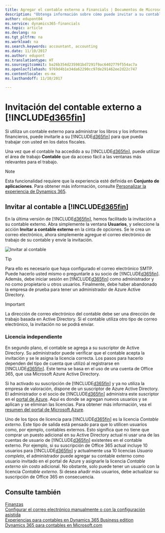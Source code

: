 ```yaml
---
title: Agregar el contable externo a Financials | Documentos de Microsoft
description: "Obtenga información sobre cómo puede invitar a su contable externo a Dynamics 365 Business edition."
author: edupont04
ms.service: dynamics365-financials
ms.topic: article
ms.devlang: na
ms.tgt_pltfrm: na
ms.workload: na
ms.search.keywords: accountant, accounting
ms.date: 11/10/2017
ms.author: edupont
ms.translationtype: HT
ms.sourcegitcommit: ba26b354d235981bd7291f9ac6402779f554ac7a
ms.openlocfilehash: 9769d4b1e34da62290cc97de291462ee2d22c747
ms.contentlocale: es-mx
ms.lasthandoff: 11/10/2017

---
```

# <a name="inviting-your-external-accountant-to-your-included365finincludesd365finmdmd"></a>Invitación del contable externo a [!INCLUDE[d365fin](includes/d365fin_md.md)]
Si utiliza un contable externo para administrar los libros y los informes financieros, puede invitarle a su [!INCLUDE[d365fin](includes/d365fin_md.md)] para que pueda trabajar con usted en los datos fiscales.

Una vez que el contable ha accedido a su [!INCLUDE[d365fin](includes/d365fin_md.md)], puede utilizar el área de trabajo **Contable** que da acceso fácil a las ventanas más relevantes para el trabajo.  

> [!NOTE]  
>  Esta funcionalidad requiere que la experiencia esté definida en **Conjunto de aplicaciones**. Para obtener más información, consulte [Personalizar la experiencia de Dynamics 365](ui-experiences.md).  

## <a name="invite-your-accountant-to-your-included365finincludesd365finmdmd"></a>Invitar al contable a [!INCLUDE[d365fin](includes/d365fin_md.md)]
En la última versión de [!INCLUDE[d365fin](includes/d365fin_md.md)], hemos facilitado la invitación a su contable externo. Abra simplemente la ventana **Usuarios**, y seleccione la acción **Invitar a contable externo** en la cinta de opciones. Se le crea un correo electrónico, ahora simplemente agregue el correo electrónico de trabajo de su contable y envíe la invitación.  

![Invitar al contable](./media/finance-invite-accountant/invite-accountant.png)

> [!TIP]  
>  Para ello es necesario que haya configurado el correo electrónico SMTP. Puede hacerlo usted mismo o preguntarle a su socio de [!INCLUDE[d365fin](includes/d365fin_md.md)]. Además, debe iniciar sesión en [!INCLUDE[d365fin](includes/d365fin_md.md)] como administrador y no como propietario u otros usuarios. Finalmente, debe haber abandonado la empresa de prueba para tener un administrador de Azure Active Directory.  

> [!IMPORTANT]  
>  La dirección de correo electrónico del contable debe ser una dirección de trabajo basada en Active Directory. Si el contable utiliza otro tipo de correo electrónico, la invitación no se podrá enviar.  

### <a name="separate-license"></a>Licencia independiente
En segundo plano, el contable se agrega a su suscriptor de Active Directory. Su administrador puede verificar que el contable acepta la invitación y se le asigna la licencia correcta. Los pasos para hacerlo dependen del tipo de cuenta que utilizó al registrarse en [!INCLUDE[d365fin](includes/d365fin_md.md)]. Este tema se basa en el uso de una cuenta de Office 365, que usa Microsoft Azure Active Directory.  

Si ha activado su suscripción de [!INCLUDE[d365fin](includes/d365fin_md.md)] y ya no utiliza la empresa de valoración, dispone de un suscriptor de Azure Active Directory. El administrador o el socio de [!INCLUDE[d365fin](includes/d365fin_md.md)] administra este suscriptor en el [portal de Azure](https://portal.azure.com). Aquí es donde se agregan nuevos usuarios y se aplican y se eliminan las licencias. Para obtener más información, vea el [resumen del portal de Microsoft Azure](https://docs.microsoft.com/en-us/azure/azure-portal-overview).  

Uno de los tipos de licencia para [!INCLUDE[d365fin](includes/d365fin_md.md)] es la licencia *Contable externo*. Este tipo de salida está pensado para que lo utilicen usuarios como, por ejemplo, contables externos. Esto significa que no tiene que comprar un puesto adicional en su Active Directory actual ni usar una de las cuentas de usuario de [!INCLUDE[d365fin](includes/d365fin_md.md)] existentes en el contable externo. Por ejemplo, si su suscripción de Office 365 actual incluye 10 usuarios para [!INCLUDE[d365fin](includes/d365fin_md.md)] y actualmente usa 10 licencias *Usuario completo*, el administrador puede agregar su contable externo como usuario invitado en el portal de Azure y asignarle la licencia *Contable externo* sin costo adicional. No obstante, solo puede tener un usuario con la licencia *Contable externo*. Si desea añadir más usuarios, debe actualizar su suscripción de Office 365 en consecuencia.  

## <a name="see-also"></a>Consulte también
[Finanzas](finance.md)  
[Configurar el correo electrónico manualmente o con la configuración asistida](madeira-how-setup-email.md)  
[Experiencias para contables en Dynamics 365 Business edition](finance-accounting.md)  
[Dynamics 365 para contables en Microsoft.com](https://www.microsoft.com/en-us/dynamics365/financial-insights-for-accountants)  

